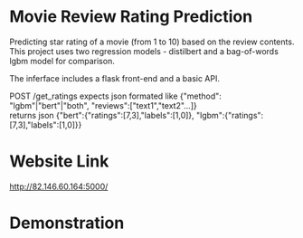 # Movie Review Rating Prediction
Predicting star rating of a movie (from 1 to 10) based on the review contents.  
This project uses two regression models - distilbert and a bag-of-words lgbm model for comparison.

The inferface includes a flask front-end and a basic API.

POST /get_ratings expects json formated like {"method": "lgbm"|"bert"|"both", "reviews":["text1","text2"...]}  
returns json {"bert":{"ratings":[7,3],"labels":[1,0]}, "lgbm":{"ratings":[7,3],"labels":[1,0]}}

# Website Link
http://82.146.60.164:5000/

# Demonstration
